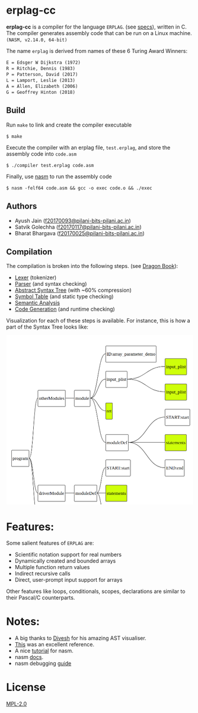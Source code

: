 # erplag-cc

**erplag-cc** is a compiler for the language `ERPLAG`. (see [specs](erplag_specs.pdf)), written in C. The compiler generates assembly code that can be run on a Linux machine. `(NASM, v2.14.0, 64-bit)`

The name `erplag` is derived from names of these 6 Turing Award Winners:

```
E = Edsger W Dijkstra (1972)
R = Ritchie, Dennis (1983)
P = Patterson, David (2017)
L = Lamport, Leslie (2013)
A = Allen, Elizabeth (2006)
G = Geoffrey Hinton (2018)
```

## Build

Run `make` to link and create the compiler executable
```
$ make
```
Execute the compiler with an erplag file, `test.erplag`, and store the assembly code into `code.asm`  
```
$ ./compiler test.erplag code.asm
```
Finally, use [nasm](https://www.nasm.us/pub/nasm/releasebuilds/?C=M;O=D) to run the assembly code
```
$ nasm -felf64 code.asm && gcc -o exec code.o && ./exec
```

## Authors

* Ayush Jain (<f20170093@pilani-bits-pilani.ac.in>)
* Satvik Golechha (<f20170117@pilani-bits-pilani.ac.in>)
* Bharat Bhargava (<f20170025@pilani-bits-pilani.ac.in>)

## Compilation

The compilation is broken into the following steps. (see [Dragon Book](https://en.wikipedia.org/wiki/Compilers:_Principles,_Techniques,_and_Tools)):

* [Lexer](lexer.c) (tokenizer)
* [Parser](parser.c) (and syntax checking)
* [Abstract Syntax Tree](ast.c) (with ~60% compression)
* [Symbol Table](symbol_table.c) (and static type checking)
* [Semantic Analysis](semantic_analyser.c)
* [Code Generation](code_gen.c) (and runtime checking)

Visualization for each of these steps is available. For instance, this is how a part of the Syntax Tree looks like:

![ast](ast_visual.png)

# Features:

Some salient features of `ERPLAG` are:
- Scientific notation support for real numbers
- Dynamically created and bounded arrays
- Multiple function return values 
- Indirect recursive calls
- Direct, user-prompt input support for arrays

Other features like loops, conditionals, scopes, declarations are similar to their Pascal/C counterparts.

# Notes:

- A big thanks to [Divesh](https://github.com/diveshuttam) for his amazing AST visualiser.
- [This](https://www.cs.cmu.edu/~aplatzer/course/Compilers/waitegoos.pdf) was an excellent reference.
- A nice [tutorial](https://cs.lmu.edu/~ray/notes/nasmtutorial/) for nasm.
- nasm [docs](https://www.nasm.us/doc/).
- nasm debugging [guide](https://www.cs.umb.edu/~cheungr/cs341/Using_gdb_for_Assembly.pdf)

# License
[MPL-2.0](https://github.com/7vik/erplag-cc/blob/master/LICENSE)
